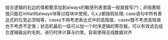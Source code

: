 组合逻辑的右边的值都要添加到always的敏感列表里面一般直接写(*)；非阻塞赋值只能在initial何always块等过程块中使用，0,x,z都按假处理; case语句中所有表达式的位宽必须相等，casez不用考虑表达式中的高阻值，casex既不考虑高阻值也不考虑不定值；状态机最后一级可以加一个时序逻辑的寄存器，可以有效滤去组合逻辑输出的毛刺，进行时序计算与约束，容易使得总线数据对齐

